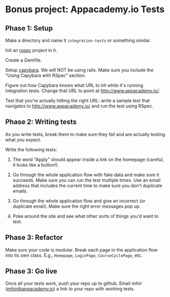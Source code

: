 # Bonus project: Appacademy.io Tests

## Phase 1: Setup

Make a directory and name it `integration-tests` or something similar.

Init an [rspec](http://rspec.info/) project in it.

Create a Gemfile.

Setup [capybara](https://github.com/jnicklas/capybara).  We will NOT be using rails.  Make sure you include the "Using Capybara with RSpec" section.

Figure out how Capybara knows what URL to hit while it's running integration tests.  Change that URL to point at http://www.appacademy.io/.

Test that you're actually hitting the right URL: write a sample test that navigates to http://www.appacademy.io/ and run the test using RSpec.

## Phase 2: Writing tests

As you write tests, break them to make sure they fail and are actually testing what you expect.

Write the following tests:

1. The word "Apply" should appear inside a link on the homepage (careful, it looks like a button!).

2. Go through the whole application flow with fake data and make sure it succeeds.  Make sure you can run the test multiple times.  Use an email address that includes the current time to make sure you don't duplicate emails.

3. Go through the whole application flow and give an incorrect (or duplicate email).  Make sure the right error messages pop up.

4. Poke around the site and see what other sorts of things you'd want to test.

## Phase 3: Refactor

Make sure your code is modular.  Break each page in the application flow into its own class.  E.g., `Homepage`, `LoginPage`, `CourseCyclePage`, etc.

## Phase 3: Go live

Once all your tests work, push your repo up to github.  Email mihir (mihir@appacademy.io) a link to your repo with working tests.
